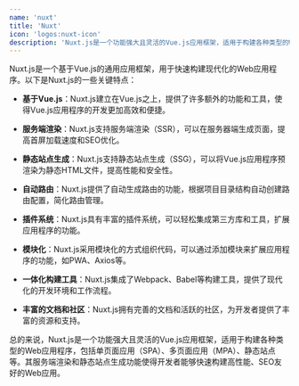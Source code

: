 ```yaml
---
name: 'nuxt'
title: 'Nuxt'
icon: 'logos:nuxt-icon'
description: 'Nuxt.js是一个功能强大且灵活的Vue.js应用框架，适用于构建各种类型的Web应用程序，包括单页面应用（SPA）、多页面应用（MPA）、静态站点等。其服务端渲染和静态站点生成功能使得开发者能够快速构建高性能、SEO友好的Web应用。'
---
```


Nuxt.js是一个基于Vue.js的通用应用框架，用于快速构建现代化的Web应用程序。以下是Nuxt.js的一些关键特点：

- **基于Vue.js**：Nuxt.js建立在Vue.js之上，提供了许多额外的功能和工具，使得Vue.js应用程序的开发更加高效和便捷。

- **服务端渲染**：Nuxt.js支持服务端渲染（SSR），可以在服务器端生成页面，提高首屏加载速度和SEO优化。

- **静态站点生成**：Nuxt.js支持静态站点生成（SSG），可以将Vue.js应用程序预渲染为静态HTML文件，提高性能和安全性。

- **自动路由**：Nuxt.js提供了自动生成路由的功能，根据项目目录结构自动创建路由配置，简化路由管理。

- **插件系统**：Nuxt.js具有丰富的插件系统，可以轻松集成第三方库和工具，扩展应用程序的功能。

- **模块化**：Nuxt.js采用模块化的方式组织代码，可以通过添加模块来扩展应用程序的功能，如PWA、Axios等。

- **一体化构建工具**：Nuxt.js集成了Webpack、Babel等构建工具，提供了现代化的开发环境和工作流程。

- **丰富的文档和社区**：Nuxt.js拥有完善的文档和活跃的社区，为开发者提供了丰富的资源和支持。

总的来说，Nuxt.js是一个功能强大且灵活的Vue.js应用框架，适用于构建各种类型的Web应用程序，包括单页面应用（SPA）、多页面应用（MPA）、静态站点等。其服务端渲染和静态站点生成功能使得开发者能够快速构建高性能、SEO友好的Web应用。